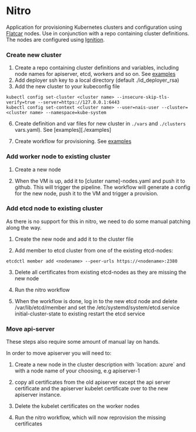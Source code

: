 # Nitro

Application for provisioning Kubernetes clusters and configuration using  [Flatcar](https://www.flatcar.org/) nodes.
Use in conjunction with a repo containing cluster definitions. The nodes are configured using [Ignition](https://www.flatcar.org/docs/latest/provisioning/ignition/).

### Create new cluster
1. Create a repo containing cluster definitions and variables, including node names for apiserver, etcd, workers and so on. See [examples](./examples)
2. Add deployer ssh key to a local directory (default ./id_deployer_rsa)
3. Add the new cluster to your kubeconfig file
```
kubectl config set-cluster <cluster name> --insecure-skip-tls-verify=true --server=https://127.0.0.1:6443
kubectl config set-context <cluster name> --user=nais-user --cluster=<cluster name> --namespace=kube-system
```
6. Create definition and var files for new cluster in `./vars` and `./clusters` vars.yaml). See [examples][./examples]

7. Create workflow for provisioning. See [examples](./examples/workflow.yaml)

### Add worker node to existing cluster
1. Create a new node

2. When the VM is up, add it to [cluster name]-nodes.yaml and push it to github.
This will trigger the pipeline. The workflow will generate a config for the new
node, push it to the VM and trigger a provision.

### Add etcd node to existing cluster

As there is no support for this in nitro, we need to do some manual patching
along the way.

1. Create the new node and add it to the cluster file

2. Add member to etcd cluster from one of the existing etcd-nodes:
```
etcdctl member add <nodename> --peer-urls https://<nodename>:2380
```

3. Delete all certificates from existing etcd-nodes as they are missing the new
   node

4. Run the nitro workflow

5. When the workflow is done, log in to the new etcd node and delete
   /var/lib/etcd/member and set the /etc/systemd/system/etcd.service
   initial-cluster-state to existing restart the etcd service

### Move api-server

These steps also require some amount of manual lay on hands.

In order to move apiserver you will need to:

1. Create a new node in the cluster description with ´location: azure´ and with a
   node name of your choosing, e.g apiserver-1

2. copy all certificates from the old apiserver except the api server certificate and the
   apiserver kubelet certificate over to the new apiserver instance.

3. Delete the kubelet certificates on the worker nodes

4. Run the nitro workflow, which will now reprovision the missing certificates
